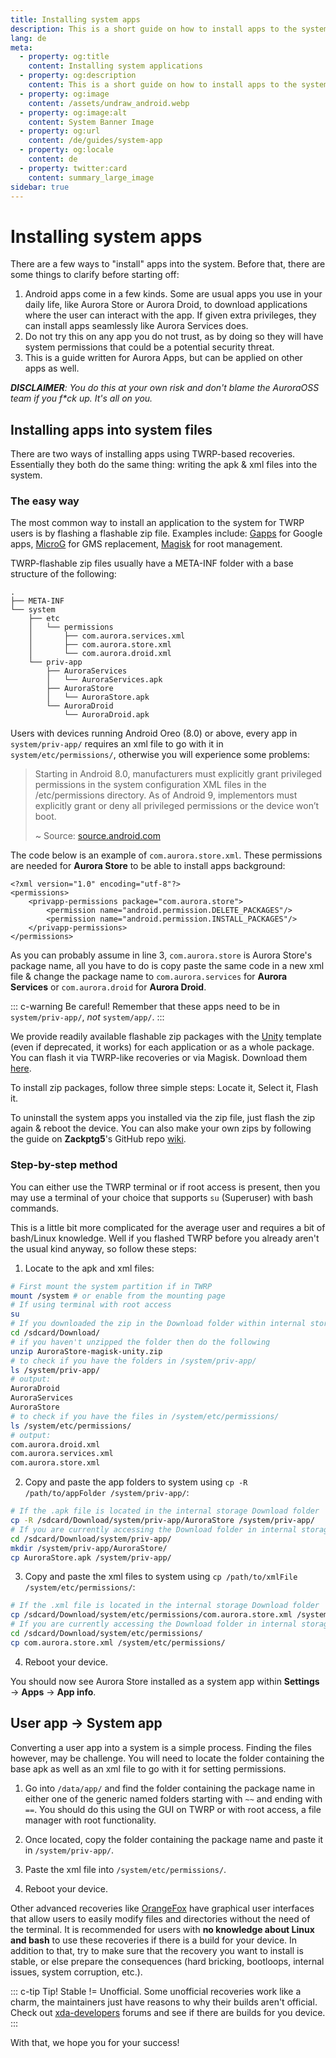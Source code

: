 ```yaml
---
title: Installing system apps 
description: This is a short guide on how to install apps to the system.
lang: de
meta:
  - property: og:title
    content: Installing system applications
  - property: og:description
    content: This is a short guide on how to install apps to the system.
  - property: og:image
    content: /assets/undraw_android.webp
  - property: og:image:alt
    content: System Banner Image
  - property: og:url
    content: /de/guides/system-app
  - property: og:locale
    content: de
  - property: twitter:card
    content: summary_large_image
sidebar: true
---
```


# Installing system apps

There are a few ways to "install" apps into the system. Before that, there are some things to clarify before starting off:

1. Android apps come in a few kinds. Some are usual apps you use in your daily life, like Aurora Store or Aurora Droid, to download applications where the user can interact with the app. If given extra privileges, they can install apps seamlessly like Aurora Services does.
2. Do not try this on any app you do not trust, as by doing so they will have system permissions that could be a potential security threat.
3. This is a guide written for Aurora Apps, but can be applied on other apps as well.

_**DISCLAIMER**: You do this at your own risk and don't blame the AuroraOSS team if you f*ck up. It's all on you._

## Installing apps into system files <Badge text="TWRP" type="default-indicator"/> <Badge text="ROOT" type="error" />

There are two ways of installing apps using TWRP-based recoveries. Essentially they both do the same thing: writing the apk & xml files into the system.

### The easy way <Badge text="TWRP" type="default-indicator"/> <Badge text="ROOT" type="error" />

The most common way to install an application to the system for TWRP users is by flashing a flashable zip file. Examples include: [Gapps](https://wiki.lineageos.org/gapps.html) for Google apps, [MicroG](https://microg.org/) for GMS replacement, [Magisk](https://github.com/topjohnwu/Magisk) for root management. 

TWRP-flashable zip files usually have a META-INF folder with a base structure of the following:

```
.
├── META-INF
└── system
    ├── etc
    │   └── permissions
    │       ├── com.aurora.services.xml
    │       ├── com.aurora.store.xml
    │       └── com.aurora.droid.xml
    └── priv-app
        ├── AuroraServices
        │   └── AuroraServices.apk
        ├── AuroraStore
        │   └── AuroraStore.apk
        └── AuroraDroid
            └── AuroraDroid.apk
```

Users with devices running Android Oreo (8.0) or above, every app in `system/priv-app/` requires an xml file to go with it in `system/etc/permissions/`, otherwise you will experience some problems:

> Starting in Android 8.0, manufacturers must explicitly grant privileged permissions in the system configuration XML files in the /etc/permissions directory.
>As of Android 9, implementors must explicitly grant or deny all privileged permissions or the device won’t boot.
>  
> ~ Source: [source.android.com](https://source.android.com/devices/tech/config/perms-allowlist)

The code below is an example of `com.aurora.store.xml`. These permissions are needed for **Aurora Store** to be able to install apps background:

```xml{3}
<?xml version="1.0" encoding="utf-8"?>
<permissions>
    <privapp-permissions package="com.aurora.store">
        <permission name="android.permission.DELETE_PACKAGES"/>
        <permission name="android.permission.INSTALL_PACKAGES"/>
    </privapp-permissions>
</permissions>
```

As you can probably assume in line 3, `com.aurora.store` is Aurora Store's package name, all you have to do is copy paste the same code in a new xml file & change the package name to `com.aurora.services` for **Aurora Services** or `com.aurora.droid` for **Aurora Droid**.

::: c-warning Be careful!
Remember that these apps need to be in `system/priv-app/`, _not_ `system/app/`. 
:::

We provide readily available flashable zip packages with the [Unity](https://github.com/Zackptg5/Unity) template (even if deprecated, it works) for each application or as a whole package. You can flash it via TWRP-like recoveries or via Magisk. Download them [here]().

To install zip packages, follow three simple steps: Locate it, Select it, Flash it. 

To uninstall the system apps you installed via the zip file, just flash the zip again & reboot the device. You can also make your own zips by following the guide on **Zackptg5**'s GitHub repo [wiki](https://github.com/Zackptg5/Unity/wiki).

### Step-by-step method <Badge text="TWRP" type="default-indicator"/> <Badge text="ROOT" type="error" />

You can either use the TWRP terminal or if root access is present, then you may use a terminal of your choice that supports `su` (Superuser) with bash commands.

This is a little bit more complicated for the average user and requires a bit of bash/Linux knowledge. Well if you flashed TWRP before you already aren't the usual kind anyway, so follow these steps:

1. Locate to the apk and xml files:

  ```sh
  # First mount the system partition if in TWRP
  mount /system # or enable from the mounting page
  # If using terminal with root access
  su
  # If you downloaded the zip in the Download folder within internal storage
  cd /sdcard/Download/
  # if you haven't unzipped the folder then do the following
  unzip AuroraStore-magisk-unity.zip
  # to check if you have the folders in /system/priv-app/
  ls /system/priv-app/
  # output:
  AuroraDroid
  AuroraServices
  AuroraStore
  # to check if you have the files in /system/etc/permissions/
  ls /system/etc/permissions/
  # output:
  com.aurora.droid.xml
  com.aurora.services.xml
  com.aurora.store.xml
  ```
2. Copy and paste the app folders to system using `cp -R /path/to/appFolder /system/priv-app/`:

  ```sh
  # If the .apk file is located in the internal storage Download folder 
  cp -R /sdcard/Download/system/priv-app/AuroraStore /system/priv-app/
  # If you are currently accessing the Download folder in internal storage
  cd /sdcard/Download/system/priv-app/
  mkdir /system/priv-app/AuroraStore/
  cp AuroraStore.apk /system/priv-app/
  ```
3. Copy and paste the xml files to system using `cp /path/to/xmlFile /system/etc/permissions/`:

  ```sh
  # If the .xml file is located in the internal storage Download folder 
  cp /sdcard/Download/system/etc/permissions/com.aurora.store.xml /system/etc/permissions/
  # If you are currently accessing the Download folder in internal storage
  cd /sdcard/Download/system/etc/permissions/
  cp com.aurora.store.xml /system/etc/permissions/
  ```
4. Reboot your device.

You should now see Aurora Store installed as a system app within **Settings** → **Apps** → **App info**.

## User app → System app <Badge text="TWRP" type="default-indicator"/> <Badge text="ROOT" type="error" />

Converting a user app into a system is a simple process. Finding the files however, may be challenge. You will need to locate the folder containing the base apk as well as an xml file to go with it for setting permissions.

1. Go into `/data/app/` and find the folder containing the package name in either one of the generic named folders starting with `~~` and ending with `==`. You should do this using the GUI on TWRP or with root access, a file manager with root functionality.

2. Once located, copy the folder containing the package name and paste it in `/system/priv-app/`.

3. Paste the xml file into `/system/etc/permissions/`.

4. Reboot your device.

Other advanced recoveries like [OrangeFox](https://wiki.orangefox.tech/en/home) have graphical user interfaces that allow users to easily modify files and directories without the need of the terminal. It is recommended for users with **no knowledge about Linux and bash** to use these recoveries if there is a build for your device. In addition to that, try to make sure that the recovery you want to install is  stable, or else prepare the consequences (hard bricking, bootloops, internal issues, system corruption, etc.). 

::: c-tip Tip!
Stable != Unofficial. Some unofficial recoveries work like a charm, the maintainers just have reasons to why their builds aren't official. Check out [xda-developers](https://www.xda-developers.com/) forums and see if there are builds for you device.
:::

With that, we hope you for your success!

